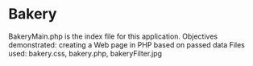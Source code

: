 # Bakery
BakeryMain.php is the index file for this application.
Objectives demonstrated: creating a Web page in PHP based on passed data
Files used: bakery.css, bakery.php, bakeryFilter.jpg


